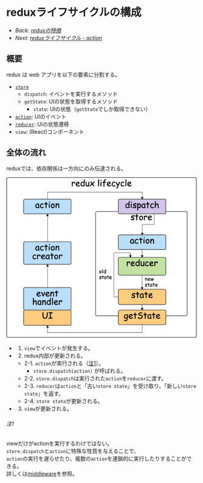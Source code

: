 # reduxライフサイクルの構成

- *Back: [reduxの特徴](./feature.md)*
- *Next: [reduxライフサイクル - action](./lifecycle_action.md)*

## 概要

redux は web アプリを以下の要素に分割する。

- [`store`](./lifecycle_store.md)
  - `dispatch`: イベントを実行するメソッド
  - `getState`: UIの状態を取得するメソッド
    - `state`: UIの状態（`getState`でしか取得できない）
- [`action`](./lifecycle_action.md): UIのイベント
- [`reducer`](./lifecycle_reducer.md): UIの状態遷移
- `view`: (React)コンポーネント

## 全体の流れ

reduxでは、依存関係は一方向にのみ伝達される。

![](./redux_lifecycle.png)

- 1. `view`でイベントが発生する。
- 2. redux内部が更新される。
  - 2-1. `action`が実行される（[注1](#注1)）。
    - `store.dispatch(action)` が呼ばれる。
  - 2-2. `store.dispatch`は実行された`action`を`reducer`に渡す。
  - 2-3. `reducer`は`action`と「古い`store state`」を受け取り、「新しい`store state`」を返す。
  - 2-4. `store state`が更新される。
- 3. `view`が更新される。

###### 注1

viewだけがactionを実行するわけではない。<br />
`store.dispatch`と`action`に特殊な性質を与えることで、<br />
`action`の実行を遅らせたり、複数の`action`を連鎖的に実行したりすることができる。<br />
詳しくは[middleware](./middleware.md)を参照。
